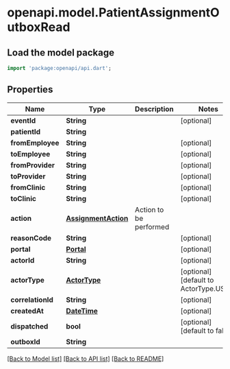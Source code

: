 # openapi.model.PatientAssignmentOutboxRead

## Load the model package
```dart
import 'package:openapi/api.dart';
```

## Properties
Name | Type | Description | Notes
------------ | ------------- | ------------- | -------------
**eventId** | **String** |  | [optional] 
**patientId** | **String** |  | 
**fromEmployee** | **String** |  | [optional] 
**toEmployee** | **String** |  | [optional] 
**fromProvider** | **String** |  | [optional] 
**toProvider** | **String** |  | [optional] 
**fromClinic** | **String** |  | [optional] 
**toClinic** | **String** |  | [optional] 
**action** | [**AssignmentAction**](AssignmentAction.md) | Action to be performed | 
**reasonCode** | **String** |  | [optional] 
**portal** | [**Portal**](Portal.md) |  | [optional] 
**actorId** | **String** |  | [optional] 
**actorType** | [**ActorType**](ActorType.md) |  | [optional] [default to ActorType.USER]
**correlationId** | **String** |  | [optional] 
**createdAt** | [**DateTime**](DateTime.md) |  | [optional] 
**dispatched** | **bool** |  | [optional] [default to false]
**outboxId** | **String** |  | 

[[Back to Model list]](../README.md#documentation-for-models) [[Back to API list]](../README.md#documentation-for-api-endpoints) [[Back to README]](../README.md)


